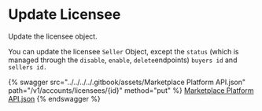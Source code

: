 # Update Licensee

Update the licensee object.

You can update the licensee `Seller` Object, except the `status` (which is managed through the `disable`, `enable`, `delete`endpoints) `buyers id` and `sellers id.`

{% swagger src="../../../../.gitbook/assets/Marketplace Platform API.json" path="/v1/accounts/licensees/{id}" method="put" %}
[Marketplace Platform API.json](<../../../../.gitbook/assets/Marketplace Platform API.json>)
{% endswagger %}
